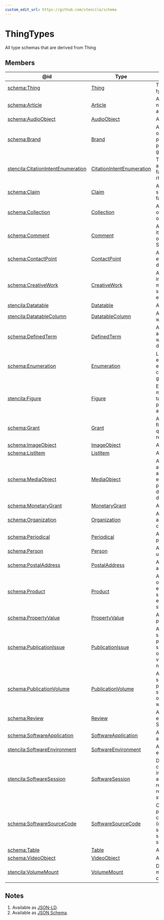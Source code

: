 ```yaml
---
custom_edit_url: https://github.com/stencila/schema
---
```


# ThingTypes

All type schemas that are derived from Thing

## Members

| @id                                                                                             | Type                                                               | Description                                                                                                           |
| ----------------------------------------------------------------------------------------------- | ------------------------------------------------------------------ | --------------------------------------------------------------------------------------------------------------------- |
| [schema:Thing](https://schema.org/Thing)                                                        | [Thing](../other/Thing.md)                                         | The most generic type of item.                                                                                        |
| [schema:Article](https://schema.org/Article)                                                    | [Article](../other/Article.md)                                     | An article, including news and scholarly articles.                                                                    |
| [schema:AudioObject](https://schema.org/AudioObject)                                            | [AudioObject](../media/AudioObject.md)                             | An audio file                                                                                                         |
| [schema:Brand](https://schema.org/Brand)                                                        | [Brand](../other/Brand.md)                                         | A brand used by an organization or person for labeling a product, product group, or similar.                          |
| [stencila:CitationIntentEnumeration](https://schema.stenci.la/CitationIntentEnumeration.jsonld) | [CitationIntentEnumeration](../prose/CitationIntentEnumeration.md) | The type or nature of a citation, both factually and rhetorically.                                                    |
| [schema:Claim](https://schema.org/Claim)                                                        | [Claim](../prose/Claim.md)                                         | A claim represents specific reviewable facts or statements.                                                           |
| [schema:Collection](https://schema.org/Collection)                                              | [Collection](../other/Collection.md)                               | A created collection of CreativeWorks or other artefacts.                                                             |
| [schema:Comment](https://schema.org/Comment)                                                    | [Comment](../other/Comment.md)                                     | A comment on an item, e.g on a Article, or SoftwareSourceCode.                                                        |
| [schema:ContactPoint](https://schema.org/ContactPoint)                                          | [ContactPoint](../other/ContactPoint.md)                           | A contact point, for example, a R&D department.                                                                       |
| [schema:CreativeWork](https://schema.org/CreativeWork)                                          | [CreativeWork](../other/CreativeWork.md)                           | A creative work, including books, movies, photographs, software programs, etc.                                        |
| [stencila:Datatable](https://schema.stenci.la/Datatable.jsonld)                                 | [Datatable](../data/Datatable.md)                                  | A table of data.                                                                                                      |
| [stencila:DatatableColumn](https://schema.stenci.la/DatatableColumn.jsonld)                     | [DatatableColumn](../data/DatatableColumn.md)                      | A column of data within a Datatable.                                                                                  |
| [schema:DefinedTerm](https://schema.org/DefinedTerm)                                            | [DefinedTerm](../other/DefinedTerm.md)                             | A word, name, acronym, phrase, etc. with a formal definition.                                                         |
| [schema:Enumeration](https://schema.org/Enumeration)                                            | [Enumeration](../other/Enumeration.md)                             | Lists or enumerations, for example, a list of cuisines or music genres, etc.                                          |
| [stencila:Figure](https://schema.stenci.la/Figure.jsonld)                                       | [Figure](../prose/Figure.md)                                       | Encapsulates one or more images, videos, tables, etc, and provides captions and labels for them.                      |
| [schema:Grant](https://schema.org/Grant)                                                        | [Grant](../other/Grant.md)                                         | A grant, typically financial or otherwise quantifiable, of resources.                                                 |
| [schema:ImageObject](https://schema.org/ImageObject)                                            | [ImageObject](../media/ImageObject.md)                             | An image file.                                                                                                        |
| [schema:ListItem](https://schema.org/ListItem)                                                  | [ListItem](../prose/ListItem.md)                                   | A single item in a list.                                                                                              |
| [schema:MediaObject](https://schema.org/MediaObject)                                            | [MediaObject](../media/MediaObject.md)                             | A media object, such as an image, video, or audio object embedded in a web page or a downloadable dataset.            |
| [schema:MonetaryGrant](https://schema.org/MonetaryGrant)                                        | [MonetaryGrant](../other/MonetaryGrant.md)                         | A monetary grant.                                                                                                     |
| [schema:Organization](https://schema.org/Organization)                                          | [Organization](../other/Organization.md)                           | An organization such as a school, NGO, corporation, club, etc.                                                        |
| [schema:Periodical](https://schema.org/Periodical)                                              | [Periodical](../other/Periodical.md)                               | A periodical publication.                                                                                             |
| [schema:Person](https://schema.org/Person)                                                      | [Person](../other/Person.md)                                       | A person (alive, dead, undead, or fictional).                                                                         |
| [schema:PostalAddress](https://schema.org/PostalAddress)                                        | [PostalAddress](../other/PostalAddress.md)                         | A physical mailing address.                                                                                           |
| [schema:Product](https://schema.org/Product)                                                    | [Product](../other/Product.md)                                     | Any offered product or service. For example, a pair of shoes; a haircut; or an episode of a TV show streamed online.  |
| [schema:PropertyValue](https://schema.org/PropertyValue)                                        | [PropertyValue](../other/PropertyValue.md)                         | A property-value pair.                                                                                                |
| [schema:PublicationIssue](https://schema.org/PublicationIssue)                                  | [PublicationIssue](../other/PublicationIssue.md)                   | A part of a successively published publication such as a periodical or publication volume, often numbered.            |
| [schema:PublicationVolume](https://schema.org/PublicationVolume)                                | [PublicationVolume](../other/PublicationVolume.md)                 | A part of a successively published publication such as a periodical or multi-volume work.                             |
| [schema:Review](https://schema.org/Review)                                                      | [Review](../other/Review.md)                                       | A review of an item, e.g of an Article, or SoftwareSourceCode.                                                        |
| [schema:SoftwareApplication](https://schema.org/SoftwareApplication)                            | [SoftwareApplication](../code/SoftwareApplication.md)              | A software application.                                                                                               |
| [stencila:SoftwareEnvironment](https://schema.stenci.la/SoftwareEnvironment.jsonld)             | [SoftwareEnvironment](../code/SoftwareEnvironment.md)              | A computational environment.                                                                                          |
| [stencila:SoftwareSession](https://schema.stenci.la/SoftwareSession.jsonld)                     | [SoftwareSession](../code/SoftwareSession.md)                      | Definition of a compute session, including its software and compute resource requirements and status.                 |
| [schema:SoftwareSourceCode](https://schema.org/SoftwareSourceCode)                              | [SoftwareSourceCode](../code/SoftwareSourceCode.md)                | Computer programming source code. Example: Full (compile ready) solutions, code snippet samples, scripts, templates.  |
| [schema:Table](https://schema.org/Table)                                                        | [Table](../prose/Table.md)                                         | A table.                                                                                                              |
| [schema:VideoObject](https://schema.org/VideoObject)                                            | [VideoObject](../media/VideoObject.md)                             | A video file.                                                                                                         |
| [stencila:VolumeMount](https://schema.stenci.la/VolumeMount.jsonld)                             | [VolumeMount](../code/VolumeMount.md)                              | Describes a volume mount from a host to container.                                                                    |

## Notes

1.  Available as [JSON-LD](https://schema.stenci.la/undefined.jsonld).
2.  Available as [JSON Schema](https://schema.stenci.la/v1/ThingTypes.schema.json).
